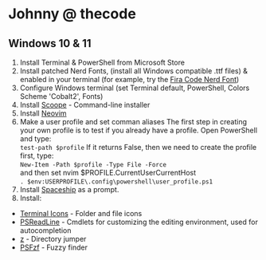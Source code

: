 # Johnny @ thecode

## Windows 10 & 11

1. Install Terminal & PowerShell from Microsoft Store
1. Install patched Nerd Fonts, (install all Windows compatible .ttf files) & enabled in your terminal (for example, try the [Fira Code Nerd Font](https://www.nerdfonts.com/font-downloads))
1. Configure Windows terminal (set Terminal default, PowerShell, Colors Scheme 'Cobalt2', Fonts)
1. Install [Scoope](https://scoop.sh/) - Command-line installer
1. Install [Neovim](https://neovim.io/) 
1. Make a user profile and set comman aliases
The first step in creating your own profile is to test if you already have a profile. Open PowerShell and type:  
`test-path $profile` 
If it returns False, then we need to create the profile first, type:  
`New-Item -Path $profile -Type File -Force`  
and then set nvim $PROFILE.CurrentUserCurrentHost  
`. $env:USERPROFILE\.config\powershell\user_profile.ps1` 
1. Install [Spaceship](https://github.com/spaceship-prompt/spaceship-prompt) as a prompt.
1. Install:
* [Terminal Icons](https://github.com/devblackops/Terminal-Icons) - Folder and file icons 
* [PSReadLine](https://docs.microsoft.com/en-us/powershell/module/psreadline/?view=powershell-7.2) - Cmdlets for customizing the editing environment, used for autocompletion 
* [z](https://www.powershellgallery.com/packages/z/1.1.13) - Directory jumper 
* [PSFzf](https://github.com/kelleyma49/PSFzf) - Fuzzy finder
